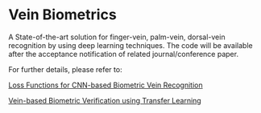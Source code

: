 # Vein Biometrics
A State-of-the-art solution for finger-vein, palm-vein, dorsal-vein recognition by using deep learning techniques. The code will be available after the acceptance notification of related journal/conference paper.  

For further details, please refer to:

[Loss Functions for CNN-based
Biometric Vein Recognition](https://www.eurasip.org/Proceedings/Eusipco/Eusipco2020/pdfs/0000750.pdf)

[Vein-based Biometric Verification
using Transfer Learning](https://ieeexplore.ieee.org/stamp/stamp.jsp?arnumber=9163491&casa_token=yfQPI-vgF7YAAAAA:mzdotOojyShsejhbiaib1cJZ91UvuiShLViQNzdH2Tc_1KIt22kz1I05a56XbEjbu7zVtigx&tag=1)


